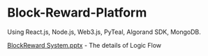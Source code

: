 # Block-Reward-Platform

Using React.js, Node.js, Web3.js, PyTeal, Algorand SDK, MongoDB.



 [BlockReward System.pptx](https://github.com/V-perseus/Block-Reward-Platform/files/9885189/BlockReward.System.pptx) - The details of Logic Flow
